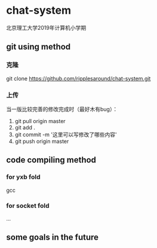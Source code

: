 # chat-system
北京理工大学2019年计算机小学期

## git using method
### 克隆
git clone https://github.com/ripplesaround/chat-system.git
### 上传
当一版比较完善的修改完成时（最好木有bug）：
1. git pull origin master
2. git add .
3. git commit -m '这里可以写修改了哪些内容'
4. git push origin master

## code compiling method
### for yxb fold
gcc 

### for socket fold
...

## some goals in the future
